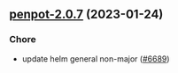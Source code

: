 

## [penpot-2.0.7](https://github.com/truecharts/charts/compare/penpot-2.0.6...penpot-2.0.7) (2023-01-24)

### Chore

- update helm general non-major ([#6689](https://github.com/truecharts/charts/issues/6689))
  
  